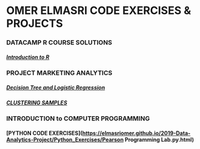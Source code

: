 # OMER ELMASRI CODE EXERCISES & PROJECTS

### DATACAMP R COURSE SOLUTIONS
##### [Introduction to R](https://elmasriomer.github.io/2019-Data-Analytics-Project/Datacamp%20Course%20Solutions/Introduction_to_R.html)

### PROJECT MARKETING ANALYTICS
##### [Decision Tree and Logistic Regression](https://elmasriomer.github.io/2019-Data-Analytics-Project/ProjectMA_BugsBunny.html) 
##### [CLUSTERING SAMPLES](https://elmasriomer.github.io/2019-Data-Analytics-Project/clustering_samples/ProjectMA_BugsBunny.html)

### INTRODUCTION to COMPUTER PROGRAMMING
#### [PYTHON CODE EXERCISES](https://elmasriomer.github.io/2019-Data-Analytics-Project/Python_Exercises/Pearson Programming Lab.py.html) 
